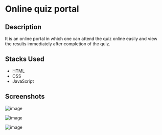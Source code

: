 # Online quiz portal

## Description
It is an online portal in which one can attend the quiz online easily and view the results immediately after completion of the quiz.

## Stacks Used
* HTML  
* CSS
* JavaScript

## Screenshots

![image](https://user-images.githubusercontent.com/76259897/156346447-50178216-8594-4ea4-89b7-d5f07b0ed06b.png)

![image](https://user-images.githubusercontent.com/76259897/156346293-8c847257-d579-4af1-957a-b245c71e5258.png)

![image](https://user-images.githubusercontent.com/76259897/156346402-841bf6d0-b929-45c9-bba4-2a56ddabbb12.png)



